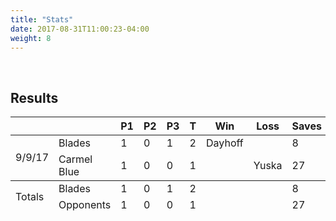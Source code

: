 ```yaml
---
title: "Stats"
date: 2017-08-31T11:00:23-04:00
weight: 8
---
```

<div class="sponsorcontainer">
  <a id="stats-a1" href="#"><img id="stats-s1" class="image sponsor"></a>
  <a id="stats-a2" href="#"><img id="stats-s2" class="image sponsor"></a>
</div>

Results
-------
<table>
  <thead>
    <tr>
      <th></th>
      <th></th>
      <th>P1</th>
      <th>P2</th>
      <th>P3</th>
      <th>T</th>
      <th>Win</th>
      <th>Loss</th>
      <th>Saves</th>
    <tr>
  </thead>

  <!--
      Use class "odd" or "even" on every other row. CSS nth-child
      doesn't work because of rowspan elements.
  -->
  <tr class="odd">
    <td rowspan="2">9/9/17</td>
    <td>Blades</td>
    <td>1</td>
    <td>0</td>
    <td>1</td>
    <td>2</td>
    <td>Dayhoff</td>
    <td></td>
    <td>8</td>
  </tr>
  <tr class="odd">
    <td>Carmel Blue</td>
    <td>1</td>
    <td>0</td>
    <td>0</td>
    <td>1</td>
    <td></td>
    <td>Yuska</td>
    <td>27</td>
  </tr>
  <tfoot>
    <tr>
      <td rowspan="2">Totals</td>
      <td>Blades</td>
      <td>1</td>
      <td>0</td>
      <td>1</td>
      <td>2</td>
      <td></td>
      <td></td>
      <td>8</td>
    </tr>
    <tr>
      <td>Opponents</td>
      <td>1</td>
      <td>0</td>
      <td>0</td>
      <td>1</td>
      <td></td>
      <td></td>
      <td>27</td>
    </tr>
  </tfoot>
</table>
